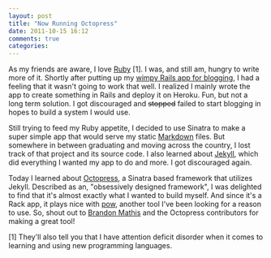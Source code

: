 ```yaml
---
layout: post
title: "Now Running Octopress"
date: 2011-10-15 16:12
comments: true
categories: 
---
```


As my friends are aware, I love [Ruby](http://ruby-lang.org) [1]. I was,
and still am, hungry to write more of it.  Shortly after putting up my
[wimpy Rails app for blogging](http://loganlinn.heroku.com), I had
a feeling that it wasn't going to work that well. I realized I mainly
wrote the app to create something in Rails and deploy it on Heroku. Fun,
but not a long term solution. I got discouraged and <s>stopped</s>
failed to start blogging in hopes to build a system I would use.

Still trying to feed my Ruby appetite, I decided to use Sinatra to make
a super simple app that would serve my static 
[Markdown](http://daringfireball.net/projects/markdown/) files. But
somewhere in between graduating and moving across the country, I lost
track of that project and its source code. I also learned about
[Jekyll](https://github.com/mojombo/jekyll), which did everything I
wanted my app to do and more. I got discouraged again.

Today I learned about [Octopress](http://octopress.org/), a Sinatra
based framework that utilizes Jekyll. Described as an, "obsessively
designed framework", I was delighted to find that it's almost exactly
what I wanted to build myself. And since it's a Rack app, it plays nice
with [pow](http://pow.cx/), another tool I've been looking for a reason
to use. So, shout out to [Brandon Mathis](https://github.com/imathis)
and the Octopress contributors for making a great tool!

[1] They'll also tell you that I have attention deficit disorder when it
comes to learning and using new programming languages.
